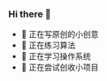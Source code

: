 ### Hi there 👋

- 🔭 正在写原创的小创意
- 🌱 正在练习算法
- 👯 正在学习操作系统
- 🤔 正在尝试创收小项目

<!--
**guimeisang/guimeisang** is a ✨ _special_ ✨ repository because its `README.md` (this file) appears on your GitHub profile.

Here are some ideas to get you started:

- 🔭 I’m currently working on ...
- 🌱 I’m currently learning ...
- 👯 I’m looking to collaborate on ...
- 🤔 I’m looking for help with ...
- 💬 Ask me about ...
- 📫 How to reach me: ...
- 😄 Pronouns: ...
- ⚡ Fun fact: ...
-->
